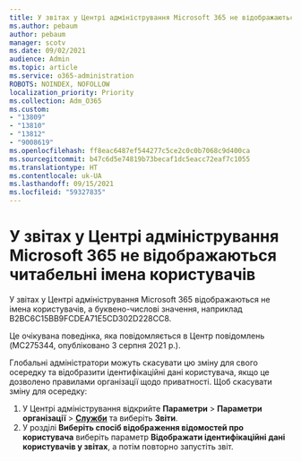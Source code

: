 ```yaml
---
title: У звітах у Центрі адміністрування Microsoft 365 не відображаються читабельні імена користувачів
ms.author: pebaum
author: pebaum
manager: scotv
ms.date: 09/02/2021
audience: Admin
ms.topic: article
ms.service: o365-administration
ROBOTS: NOINDEX, NOFOLLOW
localization_priority: Priority
ms.collection: Adm_O365
ms.custom:
- "13809"
- "13810"
- "13812"
- "9008619"
ms.openlocfilehash: ff8eac6487ef544277c5ce2c0c0b7068c9d400ca
ms.sourcegitcommit: b47c6d5e74819b73becaf1dc5eacc72eaf7c1055
ms.translationtype: HT
ms.contentlocale: uk-UA
ms.lasthandoff: 09/15/2021
ms.locfileid: "59327835"
---
```

# <a name="reports-in-microsoft-365-admin-center-do-not-show-readable-username"></a>У звітах у Центрі адміністрування Microsoft 365 не відображаються читабельні імена користувачів

У звітах у Центрі адміністрування Microsoft 365 відображаються не імена користувачів, а буквено-числові значення, наприклад B2BC6C15BB9FCDEA71E5CD302D228CC8.

Це очікувана поведінка, яка повідомляється в Центр повідомлень (MC275344, опубліковано 3 серпня 2021 р.). 

Глобальні адміністратори можуть скасувати цю зміну для свого осередку та відобразити ідентифікаційні дані користувача, якщо це дозволено правилами організації щодо приватності. Щоб скасувати зміну для осередку:

1. У Центрі адміністрування відкрийте **Параметри**  >  **Параметри організації**  >  [**Служби**](https://admin.microsoft.com/Adminportal/Home#/Settings/Services ) та виберіть **Звіти**. 
1. У розділі **Виберіть спосіб відображення відомостей про користувача** виберіть параметр **Відображати ідентифікаційні дані користувачів у звітах**, а потім повторно запустіть звіт.